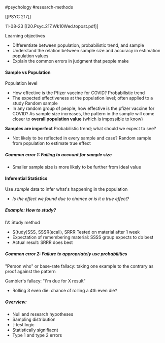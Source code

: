 #psychology 
#research-methods 

[[PSYC 217]]

11-08-23
[[20.Psyc.217.Wk10Wed.topost.pdf]]

Learning objectives
- Differentiate between population, probabilistic trend, and sample
- Understand the relation between sample size and accuracy in estimation population values
- Explain the common errors in judgment that people make


#### Sample vs Population
Population level
- How effective is the Pfizer vaccine for COVID?
Probabilistic trend 
- The expected effectiveness at the population level; often applied to a study
Random sample
- In any random group of people, how effective is the pfizer vaccine for COVID?
As sample size increases, the pattern in the sample will come closer to **overall population value** (which is impossible to know)

**Samples are imperfect**
Probabilistic trend; what should we expect to see? 
- Not likely to be reflected in every sample and case? 
Random sample from population to estimate true effect

##### **Common error 1:** Failing to account for sample size
- Smaller sample size is more likely to be further from ideal value


#### Inferential Statistics 
Use *sample* data to infer what's happening in the population
- *Is the effect we found due to chance or is it a true effect?*

##### Example: How to study?
IV: Study method
- S(tudy)SSS, SSSR(ecall), SRRR
Tested on material after 1 week
- Expectation of remembering material: SSSS group expects to do best 
- Actual result: SRRR does best

##### Common error 2: Failure to appropriately use probabilities
"Person who" or base-rate fallacy: taking one example to the contrary as proof against the pattern

Gambler's fallacy: "i'm due for X result"
- Rolling 3 even die: chance of rolling a 4th even die? 


##### Overview: 
- Null and research hypotheses
- Sampling distribution
- t-test logic
- Statistically signifiacnt 
- Type 1 and type 2 errors